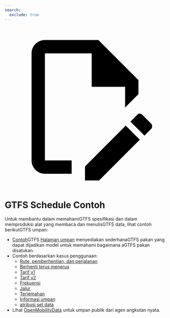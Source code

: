 ```yaml
---
search:
  exclude: true
---
```


<a class="pencil-link" href="https://github.com/MobilityData/gtfs.org/edit/main/docs/schedule/examples/index.md" title="Edit this page" target="_blank">
    <svg class="pencil" xmlns="http://www.w3.org/2000/svg" viewBox="0 0 24 24"><path d="M10 20H6V4h7v5h5v3.1l2-2V8l-6-6H6c-1.1 0-2 .9-2 2v16c0 1.1.9 2 2 2h4v-2m10.2-7c.1 0 .3.1.4.2l1.3 1.3c.2.2.2.6 0 .8l-1 1-2.1-2.1 1-1c.1-.1.2-.2.4-.2m0 3.9L14.1 23H12v-2.1l6.1-6.1 2.1 2.1Z"></path></svg>
  </a>

# GTFS Schedule Contoh

Untuk membantu dalam memahamiGTFS spesifikasi dan dalam memproduksi alat yang membaca dan menulisGTFS data, lihat contoh berikutGTFS umpan:

- [Contoh](/schedule/example-feed)GTFS [Halaman umpan](/schedule/example-feed) menyediakan sederhanaGTFS pakan yang dapat dijadikan model untuk memahami bagaimana aGTFS pakan disatukan.
- Contoh berdasarkan kasus penggunaan:
  - [Rute, pemberhentian, dan perjalanan](routes-stops-trips)
  - [Berhenti terus menerus](continuous-stops)
  - [Tarif v1](fares-v1)
  - [Tarif v2](fares-v2)
  - [Frekuensi](frequencies)
  - [Jalur](pathways)
  - [Terjemahan](translations)
  - [Informasi umpan](feed-info)
  - [atribusi set data](attributions)
- Lihat [OpenMobilityData](https://openmobilitydata.org/) untuk umpan publik dari agen angkutan nyata.
